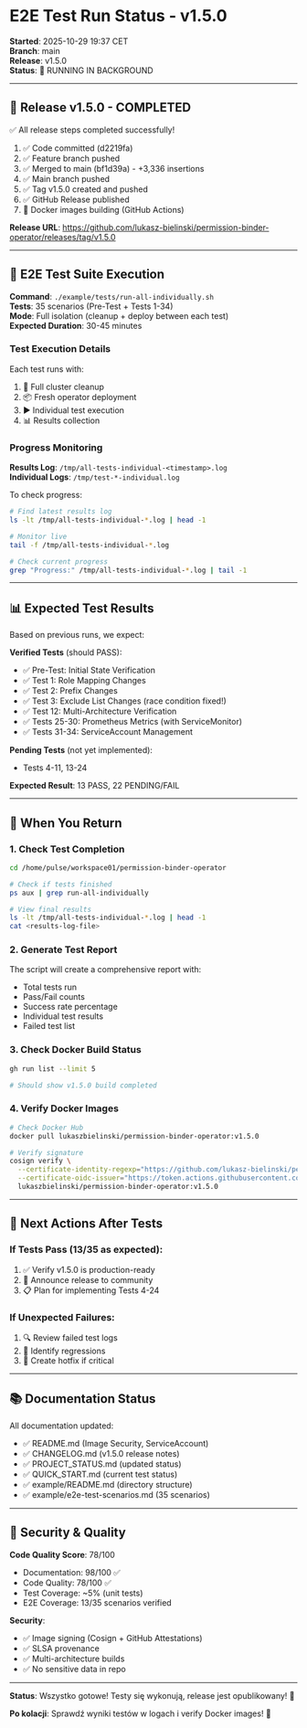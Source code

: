# E2E Test Run Status - v1.5.0

**Started**: 2025-10-29 19:37 CET  
**Branch**: main  
**Release**: v1.5.0  
**Status**: 🔄 RUNNING IN BACKGROUND

---

## 🎉 Release v1.5.0 - COMPLETED

✅ All release steps completed successfully!

1. ✅ Code committed (d2219fa)
2. ✅ Feature branch pushed
3. ✅ Merged to main (bf1d39a) - +3,336 insertions
4. ✅ Main branch pushed
5. ✅ Tag v1.5.0 created and pushed
6. ✅ GitHub Release published
7. 🔄 Docker images building (GitHub Actions)

**Release URL**: https://github.com/lukasz-bielinski/permission-binder-operator/releases/tag/v1.5.0

---

## 🧪 E2E Test Suite Execution

**Command**: `./example/tests/run-all-individually.sh`  
**Tests**: 35 scenarios (Pre-Test + Tests 1-34)  
**Mode**: Full isolation (cleanup + deploy between each test)  
**Expected Duration**: 30-45 minutes

### Test Execution Details

Each test runs with:
1. 🧹 Full cluster cleanup
2. 📦 Fresh operator deployment
3. ▶️ Individual test execution
4. 📊 Results collection

### Progress Monitoring

**Results Log**: `/tmp/all-tests-individual-<timestamp>.log`  
**Individual Logs**: `/tmp/test-*-individual.log`

To check progress:
```bash
# Find latest results log
ls -lt /tmp/all-tests-individual-*.log | head -1

# Monitor live
tail -f /tmp/all-tests-individual-*.log

# Check current progress
grep "Progress:" /tmp/all-tests-individual-*.log | tail -1
```

---

## 📊 Expected Test Results

Based on previous runs, we expect:

**Verified Tests** (should PASS):
- ✅ Pre-Test: Initial State Verification
- ✅ Test 1: Role Mapping Changes
- ✅ Test 2: Prefix Changes
- ✅ Test 3: Exclude List Changes (race condition fixed!)
- ✅ Test 12: Multi-Architecture Verification
- ✅ Tests 25-30: Prometheus Metrics (with ServiceMonitor)
- ✅ Tests 31-34: ServiceAccount Management

**Pending Tests** (not yet implemented):
- Tests 4-11, 13-24

**Expected Result**: 13 PASS, 22 PENDING/FAIL

---

## 📝 When You Return

### 1. Check Test Completion

```bash
cd /home/pulse/workspace01/permission-binder-operator

# Check if tests finished
ps aux | grep run-all-individually

# View final results
ls -lt /tmp/all-tests-individual-*.log | head -1
cat <results-log-file>
```

### 2. Generate Test Report

The script will create a comprehensive report with:
- Total tests run
- Pass/Fail counts
- Success rate percentage
- Individual test results
- Failed test list

### 3. Check Docker Build Status

```bash
gh run list --limit 5

# Should show v1.5.0 build completed
```

### 4. Verify Docker Images

```bash
# Check Docker Hub
docker pull lukaszbielinski/permission-binder-operator:v1.5.0

# Verify signature
cosign verify \
  --certificate-identity-regexp="https://github.com/lukasz-bielinski/permission-binder-operator" \
  --certificate-oidc-issuer="https://token.actions.githubusercontent.com" \
  lukaszbielinski/permission-binder-operator:v1.5.0
```

---

## 🎯 Next Actions After Tests

### If Tests Pass (13/35 as expected):
1. ✅ Verify v1.5.0 is production-ready
2. 📢 Announce release to community
3. 📋 Plan for implementing Tests 4-24

### If Unexpected Failures:
1. 🔍 Review failed test logs
2. 🐛 Identify regressions
3. 🔧 Create hotfix if critical

---

## 📚 Documentation Status

All documentation updated:
- ✅ README.md (Image Security, ServiceAccount)
- ✅ CHANGELOG.md (v1.5.0 release notes)
- ✅ PROJECT_STATUS.md (updated status)
- ✅ QUICK_START.md (current test status)
- ✅ example/README.md (directory structure)
- ✅ example/e2e-test-scenarios.md (35 scenarios)

---

## 🔐 Security & Quality

**Code Quality Score**: 78/100
- Documentation: 98/100 ✅
- Code Quality: 78/100 ✅
- Test Coverage: ~5% (unit tests)
- E2E Coverage: 13/35 scenarios verified

**Security**:
- ✅ Image signing (Cosign + GitHub Attestations)
- ✅ SLSA provenance
- ✅ Multi-architecture builds
- ✅ No sensitive data in repo

---

**Status**: Wszystko gotowe! Testy się wykonują, release jest opublikowany! 🎉

**Po kolacji**: Sprawdź wyniki testów w logach i verify Docker images! 🚀

